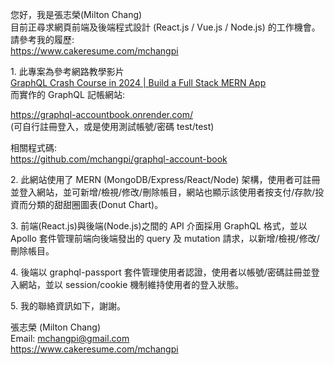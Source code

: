 您好，我是張志榮(Milton Chang)  
目前正尋求網頁前端及後端程式設計 (React.js / Vue.js / Node.js) 的工作機會。  
請參考我的履歷:  
https://www.cakeresume.com/mchangpi

1\. 此專案為參考網路教學影片  
<a href="https://www.youtube.com/watch?v=Vr-QHtbmd38" target="_blank">GraphQL Crash Course in 2024 | Build a Full Stack MERN App</a>  
而實作的 GraphQL 記帳網站:

https://graphql-accountbook.onrender.com/  
(可自行註冊登入，或是使用測試帳號/密碼 test/test)

相關程式碼:  
https://github.com/mchangpi/graphql-account-book

2\. 此網站使用了 MERN (MongoDB/Express/React/Node) 架構，使用者可註冊並登入網站，並可新增/檢視/修改/刪除帳目，網站也顯示該使用者按支付/存款/投資而分類的甜甜圈圖表(Donut Chart)。

3\. 前端(React.js)與後端(Node.js)之間的 API 介面採用 GraphQL 格式，並以 Apollo 套件管理前端向後端發出的 query 及 mutation 請求，以新增/檢視/修改/刪除帳目。

4\. 後端以 graphql-passport 套件管理使用者認證，使用者以帳號/密碼註冊並登入網站，並以 session/cookie 機制維持使用者的登入狀態。

5\. 我的聯絡資訊如下，謝謝。

張志榮 (Milton Chang)  
Email: mchangpi@gmail.com  
https://www.cakeresume.com/mchangpi
